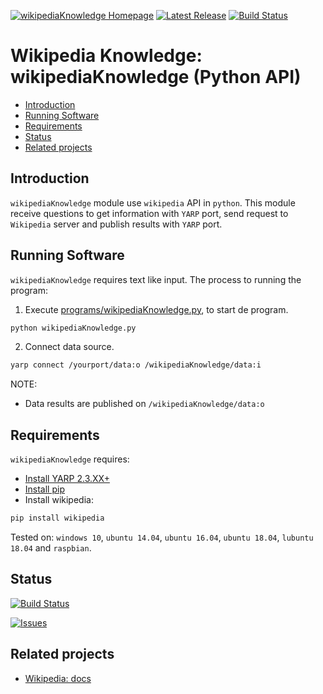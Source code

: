 [![wikipediaKnowledge Homepage](https://img.shields.io/badge/wikipediaKnowledge-develop-orange.svg)](https://github.com/davidvelascogarcia/wikipediaKnowledge/tree/develop/programs) [![Latest Release](https://img.shields.io/github/tag/davidvelascogarcia/wikipediaKnowledge.svg?label=Latest%20Release)](https://github.com/davidvelascogarcia/wikipediaKnowledge/tags) [![Build Status](https://travis-ci.org/davidvelascogarcia/wikipediaKnowledge.svg?branch=develop)](https://travis-ci.org/davidvelascogarcia/wikipediaKnowledge)

# Wikipedia Knowledge: wikipediaKnowledge (Python API)

- [Introduction](#introduction)
- [Running Software](#running-software)
- [Requirements](#requirements)
- [Status](#status)
- [Related projects](#related-projects)


## Introduction

`wikipediaKnowledge` module use `wikipedia` API in `python`. This module receive questions to get information with `YARP` port, send request to `Wikipedia` server and publish results with `YARP` port.


## Running Software

`wikipediaKnowledge` requires text like input.
The process to running the program:

1. Execute [programs/wikipediaKnowledge.py](./programs), to start de program.
```python
python wikipediaKnowledge.py
```
2. Connect data source.
```bash
yarp connect /yourport/data:o /wikipediaKnowledge/data:i
```

NOTE:

- Data results are published on `/wikipediaKnowledge/data:o`

## Requirements

`wikipediaKnowledge` requires:

* [Install YARP 2.3.XX+](https://github.com/roboticslab-uc3m/installation-guides/blob/master/install-yarp.md)
* [Install pip](https://github.com/roboticslab-uc3m/installation-guides/blob/master/install-pip.md)
* Install wikipedia:
```bash
pip install wikipedia
```

Tested on: `windows 10`, `ubuntu 14.04`, `ubuntu 16.04`, `ubuntu 18.04`, `lubuntu 18.04` and `raspbian`.


## Status

[![Build Status](https://travis-ci.org/davidvelascogarcia/wikipediaKnowledge.svg?branch=develop)](https://travis-ci.org/davidvelascogarcia/wikipediaKnowledge)

[![Issues](https://img.shields.io/github/issues/davidvelascogarcia/wikipediaKnowledge.svg?label=Issues)](https://github.com/davidvelascogarcia/wikipediaKnowledge/issues)

## Related projects

* [Wikipedia: docs](https://pypi.org/project/wikipedia/)

